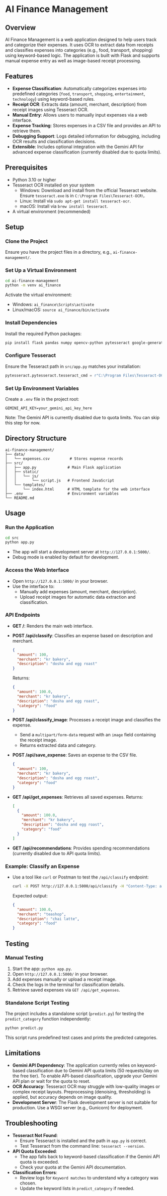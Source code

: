 # AI Finance Management

## Overview

AI Finance Management is a web application designed to help users track and categorize their expenses. It uses OCR to extract data from receipts and classifies expenses into categories (e.g., food, transport, shopping) using keyword-based logic. The application is built with Flask and supports manual expense entry as well as image-based receipt processing.

## Features

- **Expense Classification**: Automatically categorizes expenses into predefined categories (`food`, `transport`, `shopping`, `entertainment`, `technology`) using keyword-based rules.
- **Receipt OCR**: Extracts data (amount, merchant, description) from receipt images using Tesseract OCR.
- **Manual Entry**: Allows users to manually input expenses via a web interface.
- **Expense Tracking**: Stores expenses in a CSV file and provides an API to retrieve them.
- **Debugging Support**: Logs detailed information for debugging, including OCR results and classification decisions.
- **Extensible**: Includes optional integration with the Gemini API for advanced expense classification (currently disabled due to quota limits).

## Prerequisites

- Python 3.10 or higher
- Tesseract OCR installed on your system
  - Windows: Download and install from the official Tesseract website. Ensure `tesseract.exe` is in `C:\Program Files\Tesseract-OCR\`.
  - Linux: Install via `sudo apt-get install tesseract-ocr`.
  - macOS: Install via `brew install tesseract`.
- A virtual environment (recommended)

## Setup

### Clone the Project

Ensure you have the project files in a directory, e.g., `ai-finance-management/`.

### Set Up a Virtual Environment

```bash
cd ai-finance-management
python -m venv ai_finance
```

Activate the virtual environment:
- Windows: `ai_finance\Scripts\activate`
- Linux/macOS: `source ai_finance/bin/activate`

### Install Dependencies

Install the required Python packages:

```bash
pip install flask pandas numpy opencv-python pytesseract google-generative-ai python-dotenv
```

### Configure Tesseract

Ensure the Tesseract path in `src/app.py` matches your installation:

```python
pytesseract.pytesseract.tesseract_cmd = r"C:\Program Files\Tesseract-OCR\tesseract.exe"  # Update for your OS
```

### Set Up Environment Variables

Create a `.env` file in the project root:

```plaintext
GEMINI_API_KEY=your_gemini_api_key_here
```

Note: The Gemini API is currently disabled due to quota limits. You can skip this step for now.

## Directory Structure

```
ai-finance-management/
├── data/
│   └── expenses.csv         # Stores expense records
├── src/
│   ├── app.py              # Main Flask application
│   ├── static/
│   │   └── js/
│   │       └── script.js   # Frontend JavaScript
│   └── templates/
│       └── index.html      # HTML template for the web interface
├── .env                    # Environment variables
└── README.md
```

## Usage

### Run the Application

```bash
cd src
python app.py
```

- The app will start a development server at `http://127.0.0.1:5000/`.
- Debug mode is enabled by default for development.

### Access the Web Interface

- Open `http://127.0.0.1:5000/` in your browser.
- Use the interface to:
  - Manually add expenses (amount, merchant, description).
  - Upload receipt images for automatic data extraction and classification.

### API Endpoints

- **GET /**: Renders the main web interface.
- **POST /api/classify**: Classifies an expense based on description and merchant.

  ```json
  {
    "amount": 100,
    "merchant": "kr bakery",
    "description": "dosha and egg roast"
  }
  ```

  Returns:

  ```json
  {
    "amount": 100.0,
    "merchant": "kr bakery",
    "description": "dosha and egg roast",
    "category": "food"
  }
  ```

- **POST /api/classify_image**: Processes a receipt image and classifies the expense.
  - Send a `multipart/form-data` request with an `image` field containing the receipt image.
  - Returns extracted data and category.
- **POST /api/save_expense**: Saves an expense to the CSV file.

  ```json
  {
    "amount": 100,
    "merchant": "kr bakery",
    "description": "dosha and egg roast",
    "category": "food"
  }
  ```

- **GET /api/get_expenses**: Retrieves all saved expenses. Returns:

  ```json
  [
    {
      "amount": 100.0,
      "merchant": "kr bakery",
      "description": "dosha and egg roast",
      "category": "food"
    }
  ]
  ```

- **GET /api/recommendations**: Provides spending recommendations (currently disabled due to API quota limits).

### Example: Classify an Expense

- Use a tool like `curl` or Postman to test the `/api/classify` endpoint:

  ```bash
  curl -X POST http://127.0.0.1:5000/api/classify -H "Content-Type: application/json" -d '{"amount": 100, "merchant": "teashop", "description": "chai latte"}'
  ```

  Expected output:

  ```json
  {
    "amount": 100.0,
    "merchant": "teashop",
    "description": "chai latte",
    "category": "food"
  }
  ```

## Testing

### Manual Testing

1. Start the app: `python app.py`.
2. Open `http://127.0.0.1:5000/` in your browser.
3. Add expenses manually or upload a receipt image.
4. Check the logs in the terminal for classification details.
5. Retrieve saved expenses via `GET /api/get_expenses`.

### Standalone Script Testing

The project includes a standalone script (`predict.py`) for testing the `predict_category` function independently:

```bash
python predict.py
```

This script runs predefined test cases and prints the predicted categories.

## Limitations

- **Gemini API Dependency**: The application currently relies on keyword-based classification due to Gemini API quota limits (50 requests/day on the free tier). To enable API-based classification, upgrade your Gemini API plan or wait for the quota to reset.
- **OCR Accuracy**: Tesseract OCR may struggle with low-quality images or complex receipt layouts. Preprocessing (denoising, thresholding) is applied, but accuracy depends on image quality.
- **Development Server**: The Flask development server is not suitable for production. Use a WSGI server (e.g., Gunicorn) for deployment.

## Troubleshooting

- **Tesseract Not Found**:
  - Ensure Tesseract is installed and the path in `app.py` is correct.
  - Test Tesseract from the command line: `tesseract --version`.
- **API Quota Exceeded**:
  - The app falls back to keyword-based classification if the Gemini API quota is exceeded.
  - Check your quota at the Gemini API documentation.
- **Classification Errors**:
  - Review logs for `Keyword matches` to understand why a category was chosen.
  - Update the keyword lists in `predict_category` if needed.
